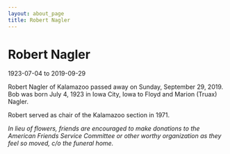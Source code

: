 ```yaml
---
layout: about_page
title: Robert Nagler
---
```


Robert Nagler
===

1923-07-04 to 2019-09-29

Robert Nagler of Kalamazoo passed away on Sunday, September 29, 2019. Bob
was born July 4, 1923 in Iowa City, Iowa to Floyd and Marion (Truax)
Nagler.

Robert served as chair of the Kalamazoo section in 1971.

*In lieu of flowers, friends are encouraged to make donations to the
American Friends Service Committee or other worthy organization as they
feel so moved, c/o the funeral home.*
